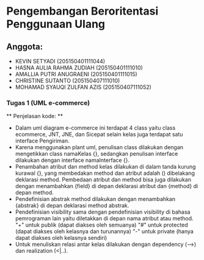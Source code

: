 # Pengembangan Beroritentasi Penggunaan Ulang

## Anggota: 
- KEVIN SETYADI (205150401111044)
- HASNA AULIA RAHMA ZUDIAH (205150401111010)
- AMALLIA PUTRI ANUGRAENI (205150401111015)
- CHRISTINE SUTANTO (205150407111010)
- MOHAMAD SYAUQI ZULFAN AZIS (205150407111052)


### Tugas 1 (UML e-commerce)
** Penjelasan kode: **
- Dalam uml diagram e-commerce ini terdapat 4 class yaitu class ecommerce, JNT, JNE, dan Sicepat selain kelas juga terdapat satu interface Pengiriman.
- Karena menggunakan plant uml, penulisan class dilakukan dengan mengetikkan class namaKelas {}, sedangkan penulisan interface dilakukan dengan interface namaInterface {}.
- Penambahan atribut dan method kelas dilakukan di dalam tanda kurung kurawal {}, yang membedakan method dan atribut adalah () dibelakang deklarasi method. Pembedaan atribut dan method bisa juga dilakukan dengan menambahkan {field} di depan deklarasi atribut dan {method} di depan method.
- Pendefinisian abstrak method dilakukan dengan menambahkan {abstrak} di depan deklarasi method abstrak.
- Pendefinisian visibility sama dengan pendefinisian visibility di bahasa pemrograman lain yaitu diletakkan di depan nama atribut atau method. 
    "+" untuk publik (dapat diakses oleh semuanya)
    "#" untuk protected (dapat diakses oleh kelasnya dan turunannya)
    "-" untuk private (hanya dapat diakses oleh kelasnya sendiri)
- Untuk menuliskan relasi antar kelas dilakukan dengan dependency (-->) dan realization (<|..).
